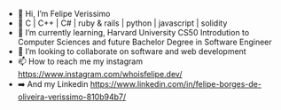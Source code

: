 - 👋 Hi, I’m Felipe Verissimo
- 👀 C | C++ | C# | ruby & rails | python | javascript | solidity
- 🌱 I’m currently learning, Harvard University CS50 Introdution to Computer Sciences and future Bachelor Degree in Software Engineer
- 💞️ I’m looking to collaborate on software and web development
- 📫 How to reach me my instagram https://www.instagram.com/whoisfelipe.dev/
- ➡️ And my Linkedin https://www.linkedin.com/in/felipe-borges-de-oliveira-verissimo-810b94b7/

<!---
Felbrou/Felbrou is a ✨ special ✨ repository because its `README.md` (this file) appears on your GitHub profile.
You can click the Preview link to take a look at your changes.
--->
